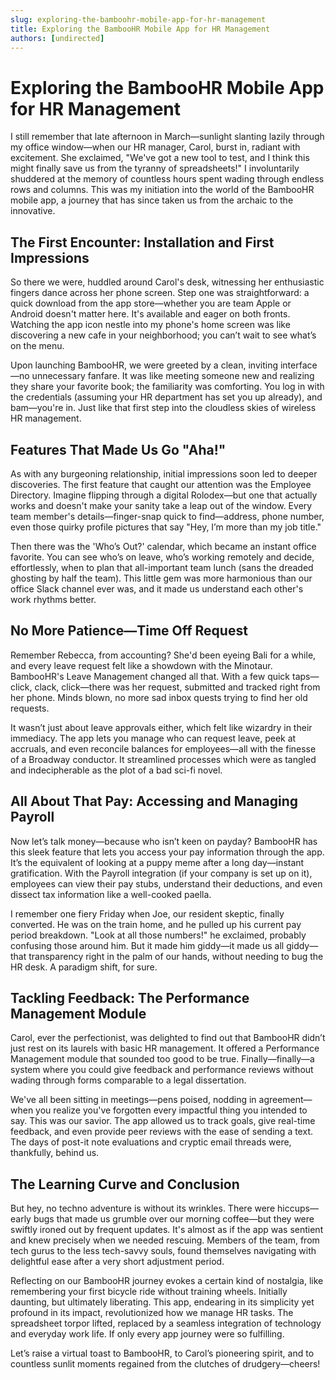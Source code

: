 ```yaml
---
slug: exploring-the-bamboohr-mobile-app-for-hr-management
title: Exploring the BambooHR Mobile App for HR Management
authors: [undirected]
---
```



# Exploring the BambooHR Mobile App for HR Management

I still remember that late afternoon in March—sunlight slanting lazily through my office window—when our HR manager, Carol, burst in, radiant with excitement. She exclaimed, "We've got a new tool to test, and I think this might finally save us from the tyranny of spreadsheets!" I involuntarily shuddered at the memory of countless hours spent wading through endless rows and columns. This was my initiation into the world of the BambooHR mobile app, a journey that has since taken us from the archaic to the innovative.

## The First Encounter: Installation and First Impressions

So there we were, huddled around Carol's desk, witnessing her enthusiastic fingers dance across her phone screen. Step one was straightforward: a quick download from the app store—whether you are team Apple or Android doesn't matter here. It's available and eager on both fronts. Watching the app icon nestle into my phone's home screen was like discovering a new cafe in your neighborhood; you can’t wait to see what’s on the menu.

Upon launching BambooHR, we were greeted by a clean, inviting interface—no unnecessary fanfare. It was like meeting someone new and realizing they share your favorite book; the familiarity was comforting. You log in with the credentials (assuming your HR department has set you up already), and bam—you're in. Just like that first step into the cloudless skies of wireless HR management.

## Features That Made Us Go "Aha!"

As with any burgeoning relationship, initial impressions soon led to deeper discoveries. The first feature that caught our attention was the Employee Directory. Imagine flipping through a digital Rolodex—but one that actually works and doesn't make your sanity take a leap out of the window. Every team member's details—finger-snap quick to find—address, phone number, even those quirky profile pictures that say "Hey, I’m more than my job title."

Then there was the 'Who’s Out?' calendar, which became an instant office favorite. You can see who’s on leave, who’s working remotely and decide, effortlessly, when to plan that all-important team lunch (sans the dreaded ghosting by half the team). This little gem was more harmonious than our office Slack channel ever was, and it made us understand each other's work rhythms better.

## No More Patience—Time Off Request

Remember Rebecca, from accounting? She'd been eyeing Bali for a while, and every leave request felt like a showdown with the Minotaur. BambooHR's Leave Management changed all that. With a few quick taps—click, clack, click—there was her request, submitted and tracked right from her phone. Minds blown, no more sad inbox quests trying to find her old requests.

It wasn’t just about leave approvals either, which felt like wizardry in their immediacy. The app lets you manage who can request leave, peek at accruals, and even reconcile balances for employees—all with the finesse of a Broadway conductor. It streamlined processes which were as tangled and indecipherable as the plot of a bad sci-fi novel.

## All About That Pay: Accessing and Managing Payroll

Now let’s talk money—because who isn’t keen on payday? BambooHR has this sleek feature that lets you access your pay information through the app. It’s the equivalent of looking at a puppy meme after a long day—instant gratification. With the Payroll integration (if your company is set up on it), employees can view their pay stubs, understand their deductions, and even dissect tax information like a well-cooked paella.

I remember one fiery Friday when Joe, our resident skeptic, finally converted. He was on the train home, and he pulled up his current pay period breakdown. "Look at all those numbers!" he exclaimed, probably confusing those around him. But it made him giddy—it made us all giddy—that transparency right in the palm of our hands, without needing to bug the HR desk. A paradigm shift, for sure.

## Tackling Feedback: The Performance Management Module

Carol, ever the perfectionist, was delighted to find out that BambooHR didn’t just rest on its laurels with basic HR management. It offered a Performance Management module that sounded too good to be true. Finally—finally—a system where you could give feedback and performance reviews without wading through forms comparable to a legal dissertation. 

We've all been sitting in meetings—pens poised, nodding in agreement—when you realize you've forgotten every impactful thing you intended to say. This was our savior. The app allowed us to track goals, give real-time feedback, and even provide peer reviews with the ease of sending a text. The days of post-it note evaluations and cryptic email threads were, thankfully, behind us.

## The Learning Curve and Conclusion

But hey, no techno adventure is without its wrinkles. There were hiccups—early bugs that made us grumble over our morning coffee—but they were swiftly ironed out by frequent updates. It's almost as if the app was sentient and knew precisely when we needed rescuing. Members of the team, from tech gurus to the less tech-savvy souls, found themselves navigating with delightful ease after a very short adjustment period.

Reflecting on our BambooHR journey evokes a certain kind of nostalgia, like remembering your first bicycle ride without training wheels. Initially daunting, but ultimately liberating. This app, endearing in its simplicity yet profound in its impact, revolutionized how we manage HR tasks. The spreadsheet torpor lifted, replaced by a seamless integration of technology and everyday work life. If only every app journey were so fulfilling.

Let’s raise a virtual toast to BambooHR, to Carol’s pioneering spirit, and to countless sunlit moments regained from the clutches of drudgery—cheers!